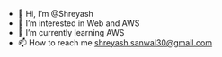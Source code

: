 - 👋 Hi, I’m @Shreyash
- 👀 I’m interested in Web and AWS
- 🌱 I’m currently learning AWS
- 📫 How to reach me shreyash.sanwal30@gmail.com

<!---
Shreyash1216/Shreyash1216 is a ✨ special ✨ repository because its `README.md` (this file) appears on your GitHub profile.
You can click the Preview link to take a look at your changes.
--->
